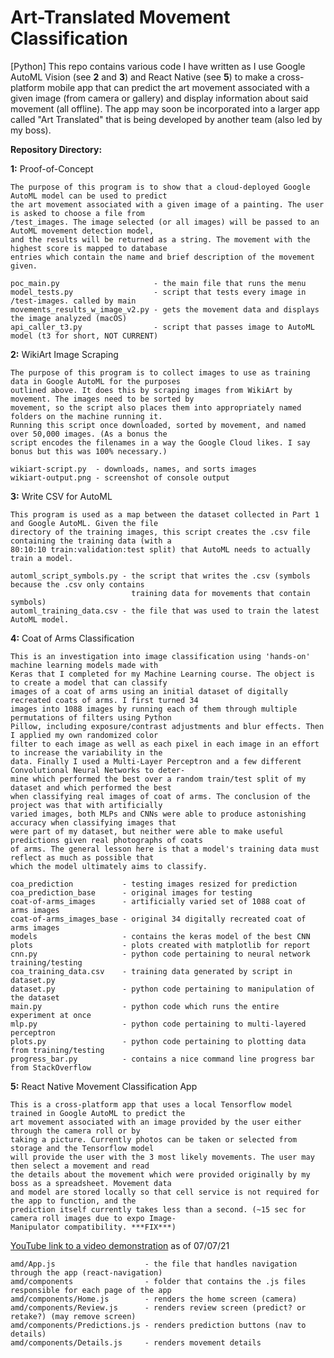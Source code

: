 # Art-Translated Movement Classification
[Python] This repo contains various code I have written as I use Google AutoML Vision (see **2** and **3**) and React Native (see **5**) to make a cross-platform mobile app that can predict the art movement associated with a given image (from camera or gallery) and display information about said movement (all offline). The app may soon be incorporated into a larger app called "Art Translated" that is being developed by another team (also led by my boss).


**Repository Directory:**

**1:** Proof-of-Concept

    The purpose of this program is to show that a cloud-deployed Google AutoML model can be used to predict
    the art movement associated with a given image of a painting. The user is asked to choose a file from
    /test_images. The image selected (or all images) will be passed to an AutoML movement detection model,
    and the results will be returned as a string. The movement with the highest score is mapped to database
    entries which contain the name and brief description of the movement given.

    poc_main.py                     - the main file that runs the menu
    model_tests.py                  - script that tests every image in /test-images. called by main
    movements_results_w_image_v2.py - gets the movement data and displays the image analyzed (macOS)
    api_caller_t3.py                - script that passes image to AutoML model (t3 for short, NOT CURRENT)

**2:** WikiArt Image Scraping

    The purpose of this program is to collect images to use as training data in Google AutoML for the purposes
    outlined above. It does this by scraping images from WikiArt by movement. The images need to be sorted by
    movement, so the script also places them into appropriately named folders on the machine running it.
    Running this script once downloaded, sorted by movement, and named over 50,000 images. (As a bonus the
    script encodes the filenames in a way the Google Cloud likes. I say bonus but this was 100% necessary.)

    wikiart-script.py  - downloads, names, and sorts images
    wikiart-output.png - screenshot of console output

**3:** Write CSV for AutoML

    This program is used as a map between the dataset collected in Part 1 and Google AutoML. Given the file
    directory of the training images, this script creates the .csv file containing the training data (with a
    80:10:10 train:validation:test split) that AutoML needs to actually train a model.

    automl_script_symbols.py - the script that writes the .csv (symbols because the .csv only contains
                               training data for movements that contain symbols)
    automl_training_data.csv - the file that was used to train the latest AutoML model.

**4:** Coat of Arms Classification

    This is an investigation into image classification using 'hands-on' machine learning models made with
    Keras that I completed for my Machine Learning course. The object is to create a model that can classify
    images of a coat of arms using an initial dataset of digitally recreated coats of arms. I first turned 34
    images into 1088 images by running each of them through multiple permutations of filters using Python
    Pillow, including exposure/contrast adjustments and blur effects. Then I applied my own randomized color
    filter to each image as well as each pixel in each image in an effort to increase the variability in the
    data. Finally I used a Multi-Layer Perceptron and a few different Convolutional Neural Networks to deter-
    mine which performed the best over a random train/test split of my dataset and which performed the best
    when classifying real images of coat of arms. The conclusion of the project was that with artificially
    varied images, both MLPs and CNNs were able to produce astonishing accuracy when classifying images that
    were part of my dataset, but neither were able to make useful predictions given real photographs of coats
    of arms. The general lesson here is that a model's training data must reflect as much as possible that
    which the model ultimately aims to classify.

    coa_prediction           - testing images resized for prediction
    coa_prediction_base      - original images for testing
    coat-of-arms_images      - artificially varied set of 1088 coat of arms images
    coat-of-arms_images_base - original 34 digitally recreated coat of arms images
    models                   - contains the keras model of the best CNN
    plots                    - plots created with matplotlib for report
    cnn.py                   - python code pertaining to neural network training/testing
    coa_training_data.csv    - training data generated by script in dataset.py
    dataset.py               - python code pertaining to manipulation of the dataset
    main.py                  - python code which runs the entire experiment at once
    mlp.py                   - python code pertaining to multi-layered perceptron
    plots.py                 - python code pertaining to plotting data from training/testing
    progress_bar.py          - contains a nice command line progress bar from StackOverflow

**5:** React Native Movement Classification App

    This is a cross-platform app that uses a local Tensorflow model trained in Google AutoML to predict the
    art movement associated with an image provided by the user either through the camera roll or by
    taking a picture. Currently photos can be taken or selected from storage and the Tensorflow model
    will provide the user with the 3 most likely movements. The user may then select a movement and read
    the details about the movement which were provided originally by my boss as a spreadsheet. Movement data
    and model are stored locally so that cell service is not required for the app to function, and the
    prediction itself currently takes less than a second. (~15 sec for camera roll images due to expo Image-
    Manipulator compatibility. ***FIX***)

[YouTube link to a video demonstration](https://www.youtube.com/watch?v=zNAkUXwmYPs) as of 07/07/21

    amd/App.js                    - the file that handles navigation through the app (react-navigation)
    amd/components                - folder that contains the .js files responsible for each page of the app
    amd/components/Home.js        - renders the home screen (camera)
    amd/components/Review.js      - renders review screen (predict? or retake?) (may remove screen)
    amd/components/Predictions.js - renders prediction buttons (nav to details)
    amd/components/Details.js     - renders movement details
